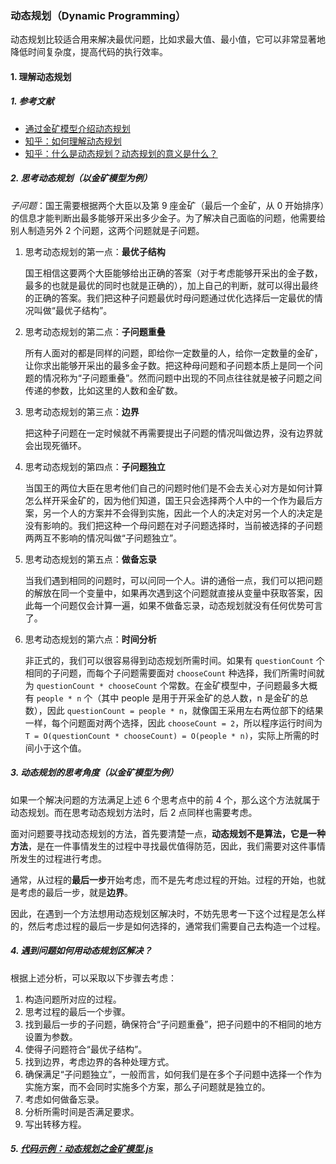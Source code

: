### 动态规划（Dynamic Programming）

动态规划比较适合用来解决最优问题，比如求最大值、最小值，它可以非常显著地降低时间复杂度，提高代码的执行效率。

#### 1. 理解动态规划

##### 1. 参考文献

-   [通过金矿模型介绍动态规划](https://www.cnblogs.com/SDJL/archive/2008/08/22/1274312.html)
-   [知乎：如何理解动态规划](https://www.zhihu.com/question/39948290)
-   [知乎：什么是动态规划？动态规划的意义是什么？](https://www.zhihu.com/question/23995189/answer/56259510)

##### 2. 思考动态规划（以金矿模型为例）

_子问题_：国王需要根据两个大臣以及第 9 座金矿（最后一个金矿，从 0 开始排序）的信息才能判断出最多能够开采出多少金子。为了解决自己面临的问题，他需要给别人制造另外 2 个问题，这两个问题就是子问题。

1. 思考动态规划的第一点：**最优子结构**

    国王相信这要两个大臣能够给出正确的答案（对于考虑能够开采出的金子数，最多的也就是最优的同时也就是正确的），加上自己的判断，就可以得出最终的正确的答案。我们把这种子问题最优时母问题通过优化选择后一定最优的情况叫做“最优子结构”。

2. 思考动态规划的第二点：**子问题重叠**

    所有人面对的都是同样的问题，即给你一定数量的人，给你一定数量的金矿，让你求出能够开采出的最多金子数。把这种母问题和子问题本质上是同一个问题的情况称为“子问题重叠”。然而问题中出现的不同点往往就是被子问题之间传递的参数，比如这里的人数和金矿数。

3. 思考动态规划的第三点：**边界**

    把这种子问题在一定时候就不再需要提出子问题的情况叫做边界，没有边界就会出现死循环。

4. 思考动态规划的第四点：**子问题独立**

    当国王的两位大臣在思考他们自己的问题时他们是不会去关心对方是如何计算怎么样开采金矿的，因为他们知道，国王只会选择两个人中的一个作为最后方案，另一个人的方案并不会得到实施，因此一个人的决定对另一个人的决定是没有影响的。我们把这种一个母问题在对子问题选择时，当前被选择的子问题两两互不影响的情况叫做“子问题独立”。

5. 思考动态规划的第五点：**做备忘录**

    当我们遇到相同的问题时，可以问同一个人。讲的通俗一点，我们可以把问题的解放在同一个变量中，如果再次遇到这个问题就直接从变量中获取答案，因此每一个问题仅会计算一遍，如果不做备忘录，动态规划就没有任何优势可言了。

6. 思考动态规划的第六点：**时间分析**

    非正式的，我们可以很容易得到动态规划所需时间。如果有 `questionCount` 个相同的子问题，而每个子问题需要面对 `chooseCount` 种选择，我们所需时间就为 `questionCount * chooseCount` 个常数。在金矿模型中，子问题最多大概有 `people * n` 个（其中 people 是用于开采金矿的总人数，n 是金矿的总数），因此 `questionCount = people * n`，就像国王采用左右两位部下的结果一样，每个问题面对两个选择，因此 `chooseCount = 2`，所以程序运行时间为 `T = O(questionCount * chooseCount) = O(people * n)`，实际上所需的时间小于这个值。

##### 3. 动态规划的思考角度（以金矿模型为例）

如果一个解决问题的方法满足上述 6 个思考点中的前 4 个，那么这个方法就属于动态规划。而在思考动态规划方法时，后 2 点同样也需要考虑。

面对问题要寻找动态规划的方法，首先要清楚一点，**动态规划不是算法，它是一种方法**，是在一件事情发生的过程中寻找最优值得防范，因此，我们需要对这件事情所发生的过程进行考虑。

通常，从过程的**最后一步**开始考虑，而不是先考虑过程的开始。过程的开始，也就是考虑的最后一步，就是**边界**。

因此，在遇到一个方法想用动态规划区解决时，不妨先思考一下这个过程是怎么样的，然后考虑过程的最后一步是如何选择的，通常我们需要自己去构造一个过程。

##### 4. 遇到问题如何用动态规划区解决？

根据上述分析，可以采取以下步骤去考虑：

1.  构造问题所对应的过程。
2.  思考过程的最后一个步骤。
3.  找到最后一步的子问题，确保符合“子问题重叠”，把子问题中的不相同的地方设置为参数。
4.  使得子问题符合“最优子结构”。
5.  找到边界，考虑边界的各种处理方式。
6.  确保满足“子问题独立”，一般而言，如何我们是在多个子问题中选择一个作为实施方案，而不会同时实施多个方案，那么子问题就是独立的。
7.  考虑如何做备忘录。
8.  分析所需时间是否满足要求。
9.  写出转移方程。

##### 5. [代码示例：动态规划之金矿模型.js](/Algo/DP-GoldMine.js)
